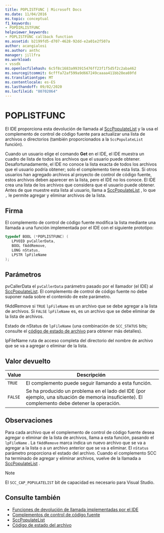 ```yaml
---
title: POPLISTFUNC | Microsoft Docs
ms.date: 11/04/2016
ms.topic: conceptual
f1_keywords:
- POPDIRLISTFUNC
helpviewer_keywords:
- POPLISTFUNC callback function
ms.assetid: b2199fd5-d707-4628-92dd-e2a01e2f507a
author: acangialosi
ms.author: anthc
manager: jillfra
ms.workload:
- vssdk
ms.openlocfilehash: 6c5f8c1683a993915476ff23f1f5d5f2c2aba462
ms.sourcegitcommit: 6cfffa72af599a9d667249caaaa411bb28ea69fd
ms.translationtype: MT
ms.contentlocale: es-ES
ms.lasthandoff: 09/02/2020
ms.locfileid: "80702064"
---
```

# <a name="poplistfunc"></a>POPLISTFUNC
El IDE proporciona esta devolución de llamada al [SccPopulateList](../extensibility/sccpopulatelist-function.md) y la usa el complemento de control de código fuente para actualizar una lista de archivos o directorios (también proporcionados a la `SccPopulateList` función).

 Cuando un usuario elige el comando **Get** en el IDE, el IDE muestra un cuadro de lista de todos los archivos que el usuario puede obtener. Desafortunadamente, el IDE no conoce la lista exacta de todos los archivos que el usuario podría obtener; solo el complemento tiene esta lista. Si otros usuarios han agregado archivos al proyecto de control de código fuente, estos archivos deben aparecer en la lista, pero el IDE no los conoce. El IDE crea una lista de los archivos que considera que el usuario puede obtener. Antes de que muestre esta lista al usuario, llama a [SccPopulateList](../extensibility/sccpopulatelist-function.md) , lo que `,` le permite agregar y eliminar archivos de la lista.

## <a name="signature"></a>Firma
 El complemento de control de código fuente modifica la lista mediante una llamada a una función implementada por el IDE con el siguiente prototipo:

```cpp
typedef BOOL (*POPLISTFUNC) (
   LPVOID pvCallerData,
   BOOL fAddRemove,
   LONG nStatus,
   LPSTR lpFileName
);
```

## <a name="parameters"></a>Parámetros
 pvCallerData el `pvCallerData` parámetro pasado por el llamador (el IDE) al [SccPopulateList](../extensibility/sccpopulatelist-function.md). El complemento de control de código fuente no debe suponer nada sobre el contenido de este parámetro.

 fAddRemove si `TRUE` `lpFileName` es un archivo que se debe agregar a la lista de archivos. Si `FALSE` `lpFileName` es, es un archivo que se debe eliminar de la lista de archivos.

 Estado de nStatus de `lpFileName` (una combinación de `SCC_STATUS` bits; consulte el [código de estado de archivo](../extensibility/file-status-code-enumerator.md) para obtener más detalles).

 lpFileName ruta de acceso completa del directorio del nombre de archivo que se va a agregar o eliminar de la lista.

## <a name="return-value"></a>Valor devuelto

|Value|Descripción|
|-----------|-----------------|
|`TRUE`|El complemento puede seguir llamando a esta función.|
|`FALSE`|Se ha producido un problema en el lado del IDE (por ejemplo, una situación de memoria insuficiente). El complemento debe detener la operación.|

## <a name="remarks"></a>Observaciones
 Para cada archivo que el complemento de control de código fuente desea agregar o eliminar de la lista de archivos, llama a esta función, pasando el `lpFileName` . La `fAddRemove` marca indica un nuevo archivo que se va a agregar a la lista o a un archivo anterior que se va a eliminar. El `nStatus` parámetro proporciona el estado del archivo. Cuando el complemento SCC ha terminado de agregar y eliminar archivos, vuelve de la llamada a [SccPopulateList](../extensibility/sccpopulatelist-function.md) .

> [!NOTE]
> El `SCC_CAP_POPULATELIST` bit de capacidad es necesario para Visual Studio.

## <a name="see-also"></a>Consulte también
- [Funciones de devolución de llamada implementadas por el IDE](../extensibility/callback-functions-implemented-by-the-ide.md)
- [Complementos de control de código fuente](../extensibility/source-control-plug-ins.md)
- [SccPopulateList](../extensibility/sccpopulatelist-function.md)
- [Código de estado del archivo](../extensibility/file-status-code-enumerator.md)
